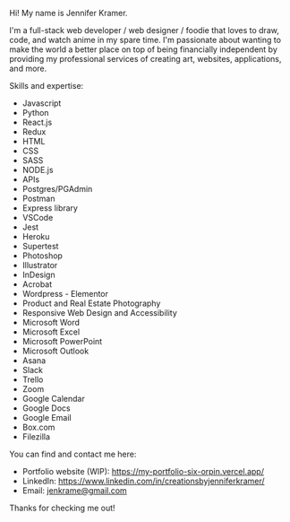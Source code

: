 Hi! My name is Jennifer Kramer. 

I'm a full-stack web developer / web designer / foodie that loves to draw, code, and watch anime in my spare time. I'm passionate about wanting to make the world a better place on top of being financially independent by providing my professional services of creating art, websites, applications, and more. 

Skills and expertise:
- Javascript
- Python
- React.js
- Redux
- HTML
- CSS
- SASS
- NODE.js
- APIs
- Postgres/PGAdmin
- Postman
- Express library
- VSCode
- Jest
- Heroku
- Supertest
- Photoshop
- Illustrator
- InDesign
- Acrobat
- Wordpress - Elementor
- Product and Real Estate Photography
- Responsive Web Design and Accessibility
- Microsoft Word
- Microsoft Excel
- Microsoft PowerPoint
- Microsoft Outlook
- Asana
- Slack
- Trello
- Zoom
- Google Calendar
- Google Docs
- Google Email
- Box.com
- Filezilla

You can find and contact me here:

- Portfolio website (WIP): https://my-portfolio-six-orpin.vercel.app/
- LinkedIn: https://www.linkedin.com/in/creationsbyjenniferkramer/
- Email: jenkrame@gmail.com

Thanks for checking me out!
